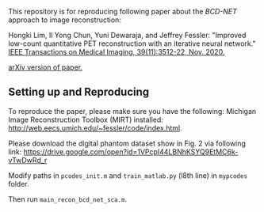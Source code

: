 This repository is for reproducing following paper
about the *BCD-NET* approach to image reconstruction: 

Hongki Lim, Il Yong Chun, Yuni Dewaraja, and Jeffrey Fessler:
"Improved low-count quantitative PET reconstruction with an iterative neural network."
[IEEE Transactions on Medical Imaging, 39(11):3512-22, Nov. 2020.](http://doi.org/10.1109/TMI.2020.2998480)

[arXiv version of paper.](https://arxiv.org/abs/1906.02327)


## Setting up and Reproducing

To reproduce the paper, please make sure you have the following:
Michigan Image Reconstruction Toolbox (MIRT) installed:
http://web.eecs.umich.edu/~fessler/code/index.html.  

Please download the digital phantom dataset show in Fig. 2 via following link: 
https://drive.google.com/open?id=1VPcpI44LBNhKSYQ9EtMC6k-vTwDwRd_r

Modify paths in `pcodes_init.m` and `train_matlab.py` (l8th line) in `mypcodes` folder.

Then run `main_recon_bcd_net_sca.m`.
